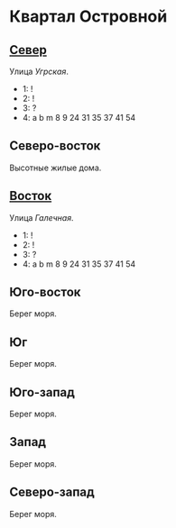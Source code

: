 # Квартал Островной

## [Север](./530160.md)

Улица *Угрская*.

* 1:    !
* 2:    !
* 3:    ?
* 4:    a   b   m
        8   9   24  31  35  37  41  54

## Северо-восток

Высотные жилые дома.

## [Восток](./540170.md)

Улица *Галечная*.

* 1:    !
* 2:    !
* 3:    ?
* 4:    a   b   m
        8   9   24  31  35  37  41  54

## Юго-восток

Берег моря.

## Юг

Берег моря.

## Юго-запад

Берег моря.

## Запад

Берег моря.

## Северо-запад

Берег моря.
